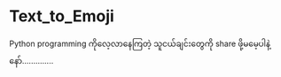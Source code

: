 # Text_to_Emoji

Python programming ကိုလေ့လာနေကြတဲ့ သူငယ်ချင်းတွေကို share ဖို့မမေ့ပါနဲ့နော်..............
